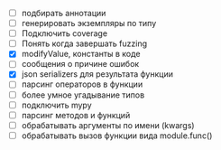 - [ ] подбирать аннотации
- [ ] генерировать экземпляры по типу
- [ ] Подключить coverage
- [ ] Понять когда завершать fuzzing
- [x] modifyValue, константы в коде
- [ ] сообщения о причине ошибок
- [x] json serializers для результата функции
- [ ] парсинг операторов в функции
- [ ] более умное угадывание типов
- [ ] подключить mypy
- [ ] парсинг методов и функций
- [ ] обрабатывать аргументы по имени (kwargs)
- [ ] обрабатывать вызов функции вида module.func()